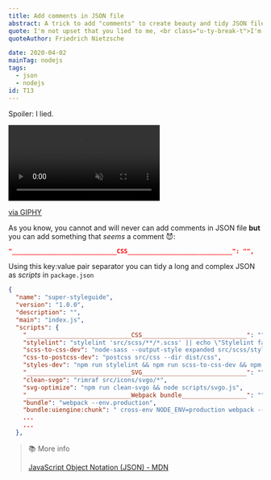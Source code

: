 ```yaml
---
title: Add comments in JSON file
abstract: A trick to add "comments" to create beauty and tidy JSON files.
quote: I'm not upset that you lied to me, <br class="u-ty-break-t">I'm upset that from now on I can't believe you.
quoteAuthor: Friedrich Nietzsche

date: 2020-04-02
mainTag: nodejs
tags:
  - json
  - nodejs
id: T13
---
```


Spoiler: I lied.

<div class="s-giphy s-giphy--small-d">
  <video autoplay loop muted playsinline>
    <source src="https://i.giphy.com/media/rigB6iCSm8F68/giphy.mp4" type="video/mp4">
  </video>
  <p><a href="https://giphy.com/gifs/bill-paxton-rigB6iCSm8F68">via GIPHY</a></p>
</div>

As you know, you cannot and will never can add comments in JSON file **but** you can add something that *seems* a comment 😈:

```json
"_____________________________CSS_____________________________": "",
```

Using this key:value pair separator you can tidy a long and complex JSON as _scripts_ in `package.json`

```json
{
  "name": "super-styleguide",
  "version": "1.0.0",
  "description": "",
  "main": "index.js",
  "scripts": {
    "_____________________________CSS_____________________________": "",
    "stylelint": "stylelint 'src/scss/**/*.scss' || echo \"Stylelint failed for some file(s).\"",
    "scss-to-css-dev": "node-sass --output-style expanded src/scss/styles/develop -o src/css/",
    "css-to-postcss-dev": "postcss src/css --dir dist/css",
    "styles-dev": "npm run stylelint && npm run scss-to-css-dev && npm run css-to-postcss-dev",
    "_____________________________SVG_____________________________": "",
    "clean-svgo": "rimraf src/icons/svgo/*",
    "svg-optimize": "npm run clean-svgo && node scripts/svgo.js",
    "_____________________________Webpack bundle__________________": "",
    "bundle": "webpack --env.production",
    "bundle:uiengine:chunk": " cross-env NODE_ENV=production webpack --env.production --config webpack.uiengine.config.js",
    ...
    ...
  },
```

> 📚 More info
>
> [JavaScript Object Notation (JSON) - MDN](https://developer.mozilla.org/en-US/docs/Web/JavaScript/Reference/Global_Objects/JSON)
